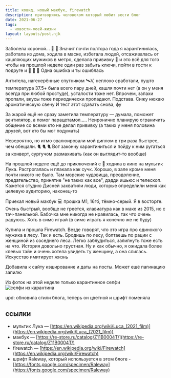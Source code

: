 ```yaml
---
title: ковид, новый макбук, firewatch
description: притворяюсь человеком который любит вести блог
date: 2021-06-27
tags:
  - новости-моей-жизни
layout: layouts/post.njk
---
```

 
Заболела короной... 🎉 👑
Значит почти полтора года я карантинилась, работала из дома, ходила в маске, избегала людей, отсаживалась от кашляющих мужиков в метро, сделала прививку 💉
и это всё для того чтобы на прошлой неделе один раз забыть ключи, пойти в гости к подруге и 👑 👑 👑
Одна ошибка и ты ошиблась

Антитела, нагенерённые спутником 🛰V, неплохо сработали, пушто температура 37.5+ была всего пару дней, кашля почти нет (а он у меня всегда при любой простуде), усталости тоже нет. Впрочем, запахи пропали, вкусы тоже периодически пропадают. Подстава. Сижу нюхаю ароматическую свечу
И тест этот сдавать снова, фу

За жарой ещё не сразу заметила температуру — думала, поможет вентилятор, а помог парацетамол..... Неиронично планирую ограничить общение со всеми кто не делал прививку (а таких у меня половина друзей, вот кто бы мог подумать)

Невероятно, но итмо эвалюировали мой диплом в три раза быстрее, чем обещали. 🐈 🐈 🐈
Вот закончу карантиниться и пойду к ним ругаться за конверт, сургучом размахивать (как он выглядит-то вообще)

На прошлой неделе ещё до приключений с 👑 ходила в кино на мультик Лука. Растрогалась и плакала как сучк. Хорошо, в зале кроме меня почти никого не было. Там морские чудовища, преодоление, предательство, принятие "не таких как все", дэдди ишьюс и телескоп. Кажется студию Дисней захватили люди, которые определили меня как целевую аудиторию, наконец-то

Приехал новый макбук 💻 
прошка M1, 16гб, тёмно-серый. Я в восторге. Очень быстрый, вообще не греется, клавиатура как в маке из 2015, но с тач-панелькой. Бабочка мне никогда не нравилась, так что очень радуюсь. Хоть в симс играй (в симс играть я конечно же не буду)

Купила и прошла Firewatch. Везде говорят, что это игра про одинокого мужика в лесу. Так и есть. Бродишь по лесу, болтаешь по рации с женщиной из соседнего леса. Легко заблудиться, залипнуть тоже есть на что. История довольно грустная. Ну и как обычно, я ожидала более клевых тайн и очень хотела увидеть ту женщину, а она слилась. Искусство имитирует жизнь

Добавила к сайту кэширование и даты на посты. Может ешё пагинацию запилю


Из фоток на этой неделе только карантинное селфи
![селфи из карантина](../../../img/2021/covid-me.jpeg)

upd: обновила стили блога, теперь он цветной и шрифт поменяла
## ссылки
- мультик Лука — [https://en.wikipedia.org/wiki/Luca_(2021_film)](https://en.wikipedia.org/wiki/Luca_(2021_film))
- макбук — [https://re-store.ru/catalog/Z11B0004T/](https://re-store.ru/catalog/Z11B0004T/)
- firewatch — [https://en.wikipedia.org/wiki/Firewatch](https://en.wikipedia.org/wiki/Firewatch)
- шрифт Raleway, который используется в этом блоге - [https://fonts.google.com/specimen/Raleway](https://fonts.google.com/specimen/Raleway)

